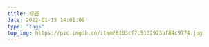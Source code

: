 ```yaml
---
title: 标签
date: 2022-01-13 14:01:09
type: "tags"
top_img: https://pic.imgdb.cn/item/6103cf7c5132923bf84c9774.jpg
---
```

